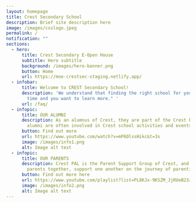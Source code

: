 ```yaml
---
layout: homepage
title: Crest Secondary School
description: Brief site description here
image: /images/csslogo.jpeg
permalink: /
notification: ""
sections:
  - hero:
      title: Crest Secondary E-Open House
      subtitle: Hero subtitle
      background: /images/hero-banner.png
      button: Home
      url: https://moe-crestsec-staging.netlify.app/
  - infobar:
      title: Welcome to CREST Secondary School!
      description: 'We understand that finding the right school for your child takes
        time and you want to learn more." '
      url: /faq/
  - infopic:
      title: OUR ALUMNI
      description: As an alumnus of Crest, they are part of the Crest Family. Our
        alumni are often involved in Crest school activities and events!
      button: Find out more
      url: https://www.youtube.com/watch?v=mP6OlssHikc&t=3s
      image: /images/info1.png
      alt: Image alt text
  - infopic:
      title: OUR PARENTS
      description: Crest PAL is the Parent Support Group of Crest, and we aim to bring
        parents together, support one another on the journey of parenting.
      button: Find out more here
      url: https://www.youtube.com/playlist?list=PL8KJx-9KSZM_JjRUeB23zXMEWqcosKdGN
      image: /images/info2.png
      alt: Image alt text
---
```

